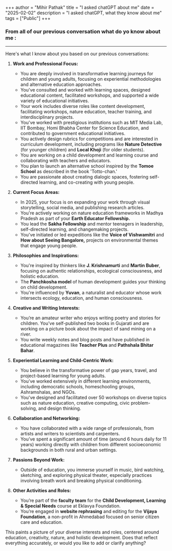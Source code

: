 +++
author = "Mihir Pathak"
title = "I asked chatGPT about me"
date = "2025-02-02"
description = "I asked chatGPT, what they know about me"
tags = ["Public"]
+++

### From all of our previous conversation what do yo know about me :

--------------------------------------------------------------------
Here's what I know about you based on our previous conversations:

1. **Work and Professional Focus:**
   - You are deeply involved in transformative learning journeys for children and young adults, focusing on experiential methodologies and alternative education approaches. 
   - You've consulted and worked with learning spaces, designed educational content, facilitated workshops, and supported a wide variety of educational initiatives.
   - Your work includes diverse roles like content development, facilitating workshops, nature education, teacher training, and interdisciplinary projects.
   - You've worked with prestigious institutions such as MIT Media Lab, IIT Bombay, Homi Bhabha Center for Science Education, and contributed to government educational initiatives.
   - You actively design rubrics for competitions and are interested in curriculum development, including programs like **Nature Detective** (for younger children) and **Local Khoji** (for older students).
   - You are working on a child development and learning course and collaborating with teachers and educators.
   - You plan to launch an alternative school inspired by the **Tomoe School** as described in the book 'Totto-chan.'
   - You are passionate about creating dialogic spaces, fostering self-directed learning, and co-creating with young people.

2. **Current Focus Areas:**
   - In 2025, your focus is on expanding your work through visual storytelling, social media, and publishing research articles.
   - You're actively working on nature education frameworks in Madhya Pradesh as part of your **Earth Educator Fellowship.**
   - You lead the **Sakha Fellowship** and mentor teenagers in leadership, self-directed learning, and changemaking projects.
   - You've initiated or led expeditions like the **Voice of Vishwamitri** and **How about Seeing Bangalore,** projects on environmental themes that engage young people.

3. **Philosophies and Inspirations:**
   - You're inspired by thinkers like **J. Krishnamurti** and **Martin Buber**, focusing on authentic relationships, ecological consciousness, and holistic education.
   - The **Panchkosha model** of human development guides your thinking on child development.
   - You're influenced by **Yuvan**, a naturalist and educator whose work intersects ecology, education, and human consciousness.

4. **Creative and Writing Interests:**
   - You’re an amateur writer who enjoys writing poetry and stories for children. You’ve self-published two books in Gujarati and are working on a picture book about the impact of sand mining on a river.
   - You write weekly notes and blog posts and have published in educational magazines like **Teacher Plus** and **Pathshala Bhitar Bahar**.

5. **Experiential Learning and Child-Centric Work:**
   - You believe in the transformative power of gap years, travel, and project-based learning for young adults.
   - You’ve worked extensively in different learning environments, including democratic schools, homeschooling groups, Ashramshalas, and NGOs.
   - You've designed and facilitated over 50 workshops on diverse topics such as nature education, creative computing, civic problem-solving, and design thinking.

6. **Collaboration and Networking:**
   - You have collaborated with a wide range of professionals, from artists and writers to scientists and carpenters.
   - You’ve spent a significant amount of time (around 6 hours daily for 11 years) working directly with children from different socioeconomic backgrounds in both rural and urban settings.

7. **Passions Beyond Work:**
   - Outside of education, you immerse yourself in music, bird watching, sketching, and exploring physical theater, especially practices involving breath work and breaking physical conditioning.

8. **Other Activities and Roles:**
   - You’re part of the **faculty team** for the **Child Development, Learning & Special Needs** course at Eklavya Foundation.
   - You’re engaged in **website rephrasing** and editing for the **Vijaya Foundation**, a non-profit in Ahmedabad focused on senior citizen care and education.

This paints a picture of your diverse interests and roles, centered around education, creativity, nature, and holistic development. Does that reflect everything accurately, or would you like to add or clarify anything?

